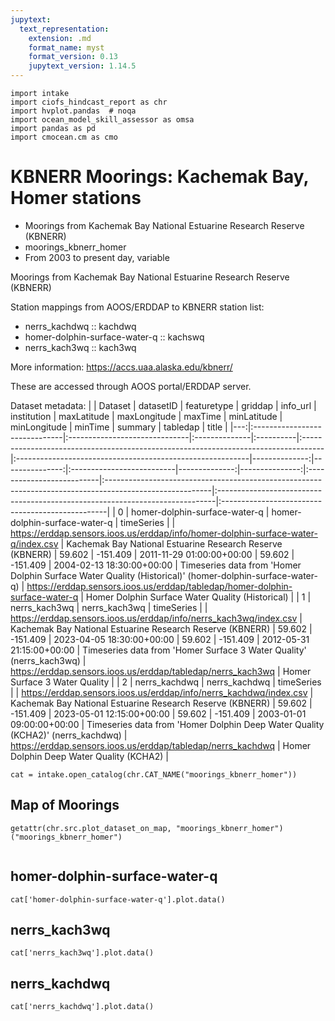```yaml
---
jupytext:
  text_representation:
    extension: .md
    format_name: myst
    format_version: 0.13
    jupytext_version: 1.14.5
---
```


```{code-cell}
import intake
import ciofs_hindcast_report as chr
import hvplot.pandas  # noqa
import ocean_model_skill_assessor as omsa
import pandas as pd
import cmocean.cm as cmo
```

# KBNERR Moorings: Kachemak Bay, Homer stations

* Moorings from Kachemak Bay National Estuarine Research Reserve (KBNERR)
* moorings_kbnerr_homer
* From 2003 to present day, variable

Moorings from Kachemak Bay National Estuarine Research Reserve (KBNERR)
    
Station mappings from AOOS/ERDDAP to KBNERR station list:
* nerrs_kachdwq :: kachdwq
* homer-dolphin-surface-water-q :: kachswq
* nerrs_kach3wq :: kach3wq
    
More information: https://accs.uaa.alaska.edu/kbnerr/


These are accessed through AOOS portal/ERDDAP server.

Dataset metadata:
|    | Dataset                       | datasetID                     | featuretype   | griddap   | info_url                                                                           | institution                                               |   maxLatitude |   maxLongitude | maxTime                   |   minLatitude |   minLongitude | minTime                   | summary                                                                                                 | tabledap                                                                     | title                                            |
|---:|:------------------------------|:------------------------------|:--------------|:----------|:-----------------------------------------------------------------------------------|:----------------------------------------------------------|--------------:|---------------:|:--------------------------|--------------:|---------------:|:--------------------------|:--------------------------------------------------------------------------------------------------------|:-----------------------------------------------------------------------------|:-------------------------------------------------|
|  0 | homer-dolphin-surface-water-q | homer-dolphin-surface-water-q | timeSeries    |           | https://erddap.sensors.ioos.us/erddap/info/homer-dolphin-surface-water-q/index.csv | Kachemak Bay National Estuarine Research Reserve (KBNERR) |        59.602 |       -151.409 | 2011-11-29 01:00:00+00:00 |        59.602 |       -151.409 | 2004-02-13 18:30:00+00:00 | Timeseries data from 'Homer Dolphin Surface Water Quality (Historical)' (homer-dolphin-surface-water-q) | https://erddap.sensors.ioos.us/erddap/tabledap/homer-dolphin-surface-water-q | Homer Dolphin Surface Water Quality (Historical) |
|  1 | nerrs_kach3wq                 | nerrs_kach3wq                 | timeSeries    |           | https://erddap.sensors.ioos.us/erddap/info/nerrs_kach3wq/index.csv                 | Kachemak Bay National Estuarine Research Reserve (KBNERR) |        59.602 |       -151.409 | 2023-04-05 18:30:00+00:00 |        59.602 |       -151.409 | 2012-05-31 21:15:00+00:00 | Timeseries data from 'Homer Surface 3 Water Quality' (nerrs_kach3wq)                                    | https://erddap.sensors.ioos.us/erddap/tabledap/nerrs_kach3wq                 | Homer Surface 3 Water Quality                    |
|  2 | nerrs_kachdwq                 | nerrs_kachdwq                 | timeSeries    |           | https://erddap.sensors.ioos.us/erddap/info/nerrs_kachdwq/index.csv                 | Kachemak Bay National Estuarine Research Reserve (KBNERR) |        59.602 |       -151.409 | 2023-05-01 12:15:00+00:00 |        59.602 |       -151.409 | 2003-01-01 09:00:00+00:00 | Timeseries data from 'Homer Dolphin Deep Water Quality (KCHA2)' (nerrs_kachdwq)                         | https://erddap.sensors.ioos.us/erddap/tabledap/nerrs_kachdwq                 | Homer Dolphin Deep Water Quality (KCHA2)         |
    

```{code-cell}
cat = intake.open_catalog(chr.CAT_NAME("moorings_kbnerr_homer"))
```

## Map of Moorings
    

```{code-cell}
getattr(chr.src.plot_dataset_on_map, "moorings_kbnerr_homer")("moorings_kbnerr_homer")
    
```

## homer-dolphin-surface-water-q
        

```{code-cell}
cat['homer-dolphin-surface-water-q'].plot.data()
```

## nerrs_kach3wq
        

```{code-cell}
cat['nerrs_kach3wq'].plot.data()
```

## nerrs_kachdwq
        

```{code-cell}
cat['nerrs_kachdwq'].plot.data()
```
